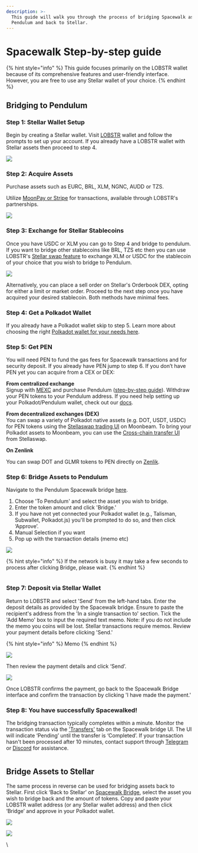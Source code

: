 ```yaml
---
description: >-
  This guide will walk you through the process of bridging Spacewalk assets to
  Pendulum and back to Stellar.
---
```


# Spacewalk Step-by-step guide



{% hint style="info" %}
This guide focuses primarily on the LOBSTR wallet because of its comprehensive features and user-friendly interface. However, you are free to use any Stellar wallet of your choice.
{% endhint %}

## **Bridging to Pendulum**

### **Step 1: Stellar Wallet Setup**

Begin by creating a Stellar wallet. Visit [LOBSTR](https://lobstr.co/authorization/signin/?next=/home/) wallet and follow the prompts to set up your account. If you already have a LOBSTR wallet with Stellar assets then proceed to step 4.

![](https://lh7-us.googleusercontent.com/9i\_1kbqw-EC1h5FeKmQhFlTD\_Sjcrjfyx2-68H7erImy7d46P-DJ9-nQN98La7\_SVCFVtHbO3eb3Pdq8JYVrLHj2HxSIppZY5Dn8G88xSizGfNCnkOXsVUF-VIfWPQCwhOd8l3JRuJgZNwzn9owGjAY)

### **Step 2: Acquire Assets**

Purchase assets such as EURC, BRL, XLM, NGNC, AUDD or TZS.

Utilize [MoonPay or Stripe](https://lobstr.co/buy/) for transactions, available through LOBSTR's partnerships.

![](https://lh7-us.googleusercontent.com/TXz2VWWqesKINLAsTVfyUSIARJu4lMAhd0rQ9v\_L8XxuTT0Bud8RPi6S3bXa-EjHVYNl3SAIjj8f2dAWo6A5Yy18KXwE002LlIfFGUupfXLQkClI4bsLCJMjLeXyNSIZMR4uHfiDn0hXnSwoL1CSRog)

### **Step 3: Exchange for Stellar Stablecoins**

Once you have USDC or XLM you can go to Step 4 and bridge to pendulum. If you want to bridge other stablecoins like BRL, TZS etc then you can use LOBSTR's [Stellar swap feature](https://lobstr.co/swap) to exchange XLM or USDC for the stablecoin of your choice that you wish to bridge to Pendulum.

![](https://lh7-us.googleusercontent.com/4S6ISReR63ZxgM56JJ4eLboD9MCwJ0PAIpyohGN5w7O82G3HayUP-gmnpPK7eljbL7Fi0nZWAFbDATxPyaiuUMRbkIaJAczBCXcPBCU8wFpXKCdVJnZcyLVGYy8nZFQze-Sr9c0uQp17kyczx5foKAI)

Alternatively, you can place a sell order on Stellar's Orderbook DEX, opting for either a limit or market order. Proceed to the next step once you have acquired your desired stablecoin. Both methods have minimal fees.

### **Step 4: Get a Polkadot Wallet**

If you already have a Polkadot wallet skip to step 5. Learn more about choosing the right [Polkadot wallet for your needs here](https://medium.com/pendulum-chain/securing-your-pen-ampe-tokens-choosing-the-right-wallet-d754334351bb).

### **Step 5: Get PEN**

You will need PEN to fund the gas fees for Spacewalk transactions and for security deposit. If you already have PEN jump to step 6. If you don’t have PEN yet you can acquire from a CEX or DEX:

**From centralized exchange**\
Signup with [MEXC](https://www.mexc.com/exchange/PENDULUM\_USDT) and purchase Pendulum ([step-by-step guide](https://medium.com/pendulum-chain/step-by-step-guide-how-to-trade-pendulums-pen-token-on-mexc-c47a5444e712)). Withdraw your PEN tokens to your Pendulum address. If you need help setting up your Polkadot/Pendulum wallet, check out our [docs](https://pendulum.gitbook.io/pendulum-docs/community/pen-and-ampe-wallets).

**From decentralized exchanges (DEX)**\
You can swap a variety of Polkadot native assets (e.g. DOT, USDT, USDC) for PEN tokens using the [Stellaswap trading UI](https://app.stellaswap.com/exchange/swap) on Moonbeam. To bring your Polkadot assets to Moonbeam, you can use the [Cross-chain transfer UI](https://app.stellaswap.com/bridge/xctransfer) from Stellaswap.

**On Zenlink**

You can swap DOT and GLMR tokens to PEN directly on [Zenlik](https://app.zenlink.pro/swap).

### **Step 6: Bridge Assets to Pendulum**

Navigate to the Pendulum Spacewalk bridge [here](https://portal.pendulumchain.org/pendulum/spacewalk/bridge).&#x20;

1. Choose 'To Pendulum' and select the asset you wish to bridge.&#x20;
2. Enter the token amount and click 'Bridge.'&#x20;
3. If you have not yet connected your Polkadot wallet (e.g., Talisman, Subwallet, Polkadot.js) you'll be prompted to do so, and then click ‘Approve’.
4. Manual Selection if you want
5. Pop up with the transaction details (memo etc)

![](https://lh7-us.googleusercontent.com/2sHD3PfdBLlsDuE03eTQoQ9n9I61BMlgerNmCgIJUxRl\_dMN-2fXtbhpIklq2Kwc2QXFOaJZ0JkibE-aaj2Rt5KjW90jI-2cymYiZIM-PZ6oPPCzNbPPx7gZOzmmRBUveOFYnk2KDsCbaQx1R3K9WgM)



{% hint style="info" %}
If the network is busy it may take a few seconds to process after clicking Bridge, please wait.
{% endhint %}

<img src="https://lh7-us.googleusercontent.com/uWY2hDFt9NEM2BPu6kwyX04Idhavu2qFmkfxUrcVNgBxgJH7HbGLgNfnxa14fdL_EWq4OnD7_jSsqPE5JXBAmMG5FjnbwW7GHIxIlk_veQrVSN3o1D-qb3J3iIP80Ms5q5_bH18NqXptm0fJaiP4ORs" alt="" data-size="original">

### **Step 7: Deposit via Stellar Wallet**&#x20;

Return to LOBSTR and select 'Send' from the left-hand tabs. Enter the deposit details as provided by the Spacewalk bridge. Ensure to paste the recipient's address from the 'In a single transaction to' section. Tick the 'Add Memo' box to input the required text memo. Note: if you do not include the memo you coins will be lost. Stellar transactions require memos. Review your payment details before clicking 'Send.'



{% hint style="info" %}
Memo
{% endhint %}

![](https://lh7-us.googleusercontent.com/nIa2IhfMfB2mxGRmc3RHJoKD0Px8B020Azkl--0iNM3m6wZHOFYLpZN7N9LyO5YtUXu\_O4vDH3wDy3zJ\_Jb9fo3CIK6dC4bDXXGACpl6ttBDrWTvGTIH7nlI-EtXCyF4dU5TyhvL6L52Jn6CaTdSA-U)

Then review the payment details and click ‘Send’.

![](https://lh7-us.googleusercontent.com/aCSqwGhrN7NYz0CxJD\_2zL91vcXy3zOiW\_FsMyUPd1xt-hSBCszVjlYBEms6olQgymc4TGivKpmM3T3N6IR5\_TQQuKpKBy\_2AYynjYLoI5WlGmtAhT4WN7KyXq85LTSd3KgiQq3qgBkOvAPYmeJuK4U)

Once LOBSTR confirms the payment, go back to the Spacewalk Bridge interface and confirm the transaction by clicking 'I have made the payment.'

### **Step 8: You have successfully Spacewalked!**

The bridging transaction typically completes within a minute. Monitor the transaction status via the ['Transfers'](https://portal.pendulumchain.org/pendulum/spacewalk/transfers) tab on the Spacewalk bridge UI. The UI will indicate ‘Pending’ until the transfer is ‘Completed’. If your transaction hasn't been processed after 10 minutes, contact support through [Telegram](https://t.me/pendulum\_community) or [Discord](https://discord.gg/KJybDMtfXt) for assistance.

<figure><img src="https://lh7-us.googleusercontent.com/0cGNvTAp0mjJ0LiPoLk6uTDHotRdrH7s_ZRQS-B2O1NLvbvaVjKxwcY63XnJaubu6X0hp0OtIw-uSiJvtliY2xRWMusQ8EbHDvPbvGe1f48wpLoyJK5kBOS-XPH6rMSWYxJ-5ukuBJ3Z9-lIC8QYHVE" alt=""><figcaption></figcaption></figure>

## **Bridge Assets to Stellar**

The same process in reverse can be used for bridging assets back to Stellar. First click ‘Back to Stellar’ on [Spacewalk Bridge](https://portal.pendulumchain.org/pendulum/spacewalk/bridge), select the asset you wish to bridge back and the amount of tokens. Copy and paste your LOBSTR wallet address (or any Stellar wallet address) and then click ‘Bridge’ and approve in your Polkadot wallet.&#x20;

![](https://lh7-us.googleusercontent.com/cPFE1XJghGxbGyplxTAgxQHV3pjJkfWosZ1-mTQeMqV23nC2DBQPsb4FZ9HOgQaRcJD-CT0a1ZfMy\_8KMVcULFlHkpYMXSB3ZXpwPImVF3uOchKBlG3oKalcPt4v8CI5gfNKHwxylKDzAy2JxnCpbMo)

![](https://lh7-us.googleusercontent.com/TQQ7m7gWRunOqKfxnQDJthKAsvS6-YNBCS\_SLDhYv5dN8OKbBf4QpwN7HO8Hor6ZbbZj1186toz43qELveQI5Q0A5WuAOpU-eTnttGBkorSoeUQAYvCoAL4doWpwONKj0CpMhNrTErsEN6Pvij2IH64)

\
